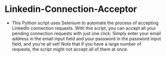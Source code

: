 # Linkedin-Connection-Acceptor
- This Python script uses Selenium to automate the process of accepting LinkedIn connection requests. With this script, you can accept all your pending connection requests with just one click. Simply enter your email address in the email input field and your password in the password input field, and you're all set! Note that if you have a large number of requests, the script might not accept all of them at once.
